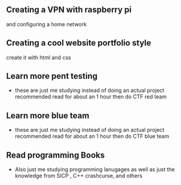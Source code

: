 
## Creating a VPN with raspberry pi 
and configuring a home network 

## Creating a cool website portfolio style
create it with html and css

## Learn more pent testing
- these are just me studying instead of doing an actual project recommended read for about an 1 hour then do CTF red team 

## Learn more blue team

- these are just me studying instead of doing an actual project recommended read for about an 1 hour then do CTF blue team

## Read programming Books
- Also just me studying programming lanugages as well as just the knowledge from SICP , C++ crashcurse, and others 

## 